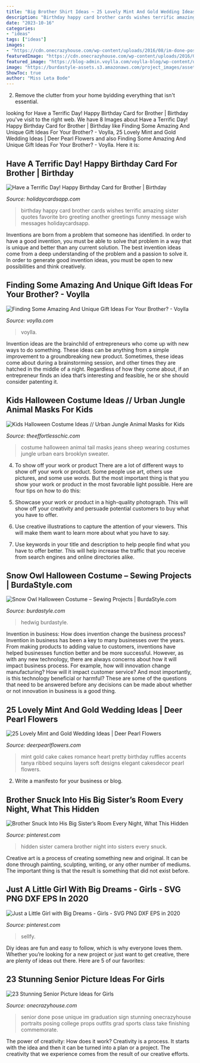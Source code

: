 ```yaml
---
title: "Big Brother Shirt Ideas ~ 25 Lovely Mint And Gold Wedding Ideas"
description: "Birthday happy card brother cards wishes terrific amazing sister quotes favorite bro greeting another greetings funny message wish messages holidaycardsapp"
date: "2023-10-16"
categories:
- "ideas"
tags: ["ideas"]
images:
- "https://cdn.onecrazyhouse.com/wp-content/uploads/2016/08/im-done-pose-682x1024.jpg"
featuredImage: "https://cdn.onecrazyhouse.com/wp-content/uploads/2016/08/im-done-pose-682x1024.jpg"
featured_image: "https://blog-admin.voylla.com/voylla-blog/wp-content/uploads/2020/09/Gift-for-brother-1024x727.png"
image: "https://burdastyle-assets.s3.amazonaws.com/project_images/assets/000/235/350/2011_costume_original.jpg?1320602427"
ShowToc: true
author: "Miss Leta Bode"
---
```



2. Remove the clutter from your home byidding everything that isn't essential.

	

		
looking for Have a Terrific Day! Happy Birthday Card for Brother | Birthday you've visit to the right web. We have 8 Images about Have a Terrific Day! Happy Birthday Card for Brother | Birthday like Finding Some Amazing And Unique Gift Ideas For Your Brother? - Voylla, 25 Lovely Mint and Gold Wedding Ideas | Deer Pearl Flowers and also Finding Some Amazing And Unique Gift Ideas For Your Brother? - Voylla. Here it is:
		
    
## Have A Terrific Day! Happy Birthday Card For Brother | Birthday

<img loading=lazy src="https://www.holidaycardsapp.com/assets/card/b_day_fbr55.png" onerror="this.onerror=null;this.src='https://tse2.mm.bing.net/th?id=OIP.weEPZOhxcIh0F9TTZxSRYgHaJ3&amp;pid=15.1';" alt="Have a Terrific Day! Happy Birthday Card for Brother | Birthday">

_Source: holidaycardsapp.com_

>birthday happy card brother cards wishes terrific amazing sister quotes favorite bro greeting another greetings funny message wish messages holidaycardsapp. 

	

Inventions are born from a problem that someone has identified. In order to have a good invention, you must be able to solve that problem in a way that is unique and better than any current solution. The best invention ideas come from a deep understanding of the problem and a passion to solve it. In order to generate good invention ideas, you must be open to new possibilities and think creatively.

    
## Finding Some Amazing And Unique Gift Ideas For Your Brother? - Voylla

<img loading=lazy src="https://blog-admin.voylla.com/voylla-blog/wp-content/uploads/2020/09/Gift-for-brother-1024x727.png" onerror="this.onerror=null;this.src='https://tse3.mm.bing.net/th?id=OIP.WMhoC1xp-EE2MLspEB4p4gHaFQ&amp;pid=15.1';" alt="Finding Some Amazing And Unique Gift Ideas For Your Brother? - Voylla">

_Source: voylla.com_

>voylla. 

	

Invention ideas are the brainchild of entrepreneurs who come up with new ways to do something. These ideas can be anything from a simple improvement to a groundbreaking new product. Sometimes, these ideas come about during a brainstorming session, and other times they are hatched in the middle of a night. Regardless of how they come about, if an entrepreneur finds an idea that’s interesting and feasible, he or she should consider patenting it.

    
## Kids Halloween Costume Ideas // Urban Jungle Animal Masks For Kids

<img loading=lazy src="https://theeffortlesschic.com/wp-content/uploads/2014/10/tec-animal-costumes-sheep-1.jpg" onerror="this.onerror=null;this.src='https://tse3.mm.bing.net/th?id=OIP.L5vmbRYtiCJcCV0j7RddBQHaLH&amp;pid=15.1';" alt="Kids Halloween Costume Ideas // Urban Jungle Animal Masks for Kids">

_Source: theeffortlesschic.com_

>costume halloween animal tail masks jeans sheep wearing costumes jungle urban ears brooklyn sweater. 

	

4. To show off your work or product
There are a lot of different ways to show off your work or product. Some people use art, others use pictures, and some use words. But the most important thing is that you show your work or product in the most favorable light possible. Here are four tips on how to do this:
1. Showcase your work or product in a high-quality photograph. This will show off your creativity and persuade potential customers to buy what you have to offer.

2. Use creative illustrations to capture the attention of your viewers. This will make them want to learn more about what you have to say.

3. Use keywords in your title and description to help people find what you have to offer better. This will help increase the traffic that you receive from search engines and online directories alike.


    
## Snow Owl Halloween Costume – Sewing Projects | BurdaStyle.com

<img loading=lazy src="https://burdastyle-assets.s3.amazonaws.com/project_images/assets/000/235/350/2011_costume_original.jpg?1320602427" onerror="this.onerror=null;this.src='https://tse2.mm.bing.net/th?id=OIP.PeB9UGfDZmySs5BDHRGCmwHaNL&amp;pid=15.1';" alt="Snow Owl Halloween Costume – Sewing Projects | BurdaStyle.com">

_Source: burdastyle.com_

>hedwig burdastyle. 

	

Invention in business: How does invention change the business process?
Invention in business has been a key to many businesses over the years. From making products to adding value to customers, inventions have helped businesses function better and be more successful. However, as with any new technology, there are always concerns about how it will impact business process. For example, how will innovation change manufacturing? How will it impact customer service? And most importantly, is this technology beneficial or harmful? These are some of the questions that need to be answered before any decisions can be made about whether or not innovation in business is a good thing.

    
## 25 Lovely Mint And Gold Wedding Ideas | Deer Pearl Flowers

<img loading=lazy src="http://www.deerpearlflowers.com/wp-content/uploads/2015/06/mint-romance-Soft-mint-ribbed-layers-wedding-cake-with-gold-accents-and-sequins.jpg" onerror="this.onerror=null;this.src='https://tse1.mm.bing.net/th?id=OIP.BlSOghb-DalIT-Qiu5J4BAHaO4&amp;pid=15.1';" alt="25 Lovely Mint and Gold Wedding Ideas | Deer Pearl Flowers">

_Source: deerpearlflowers.com_

>mint gold cake cakes romance heart pretty birthday ruffles accents tanya ribbed sequins layers soft designs elegant cakesdecor pearl flowers. 

	

2. Write a manifesto for your business or blog.

    
## Brother Snuck Into His Big Sister’s Room Every Night, What This Hidden

<img loading=lazy src="https://i.pinimg.com/736x/24/e5/82/24e5829545ee0124379a06605788843f--sister-room-hidden-camera.jpg" onerror="this.onerror=null;this.src='https://tse2.mm.bing.net/th?id=OIP.oyeoU5bbybCPoag4v60HEwHaD3&amp;pid=15.1';" alt="Brother Snuck Into His Big Sister’s Room Every Night, What This Hidden">

_Source: pinterest.com_

>hidden sister camera brother night into sisters every snuck. 

	

Creative art is a process of creating something new and original. It can be done through painting, sculpting, writing, or any other number of mediums. The important thing is that the result is something that did not exist before.

    
## Just A Little Girl With Big Dreams - Girls - SVG PNG DXF EPS In 2020

<img loading=lazy src="https://i.pinimg.com/736x/5a/b7/42/5ab742a29a8ca6898b86516a4f47741f.jpg" onerror="this.onerror=null;this.src='https://tse2.mm.bing.net/th?id=OIP.PsqlEGj3I1a2_pDFzkky6QHaKe&amp;pid=15.1';" alt="Just a Little Girl with Big Dreams - Girls - SVG PNG DXF EPS in 2020">

_Source: pinterest.com_

>sellfy. 

	

Diy ideas are fun and easy to follow, which is why everyone loves them. Whether you’re looking for a new project or just want to get creative, there are plenty of ideas out there. Here are 5 of our favorites: 

    
## 23 Stunning Senior Picture Ideas For Girls

<img loading=lazy src="https://cdn.onecrazyhouse.com/wp-content/uploads/2016/08/im-done-pose-682x1024.jpg" onerror="this.onerror=null;this.src='https://tse3.mm.bing.net/th?id=OIP.SXjYwQxXzHOD-qKXEz1M_AHaLH&amp;pid=15.1';" alt="23 Stunning Senior Picture Ideas for Girls">

_Source: onecrazyhouse.com_

>senior done pose unique im graduation sign stunning onecrazyhouse portraits posing college props outfits grad sports class take finishing commemorate. 

	

The power of creativity: How does it work?
Creativity is a process. It starts with the idea and then it can be turned into a plan or a project. The creativity that we experience comes from the result of our creative efforts.

